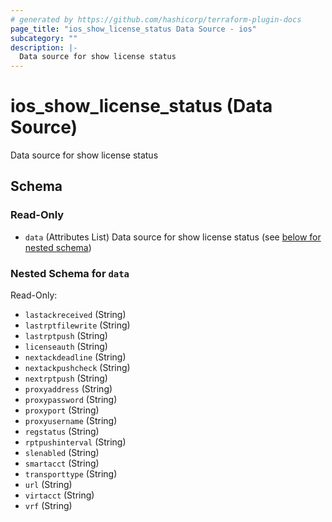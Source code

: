 ```yaml
---
# generated by https://github.com/hashicorp/terraform-plugin-docs
page_title: "ios_show_license_status Data Source - ios"
subcategory: ""
description: |-
  Data source for show license status
---
```


# ios_show_license_status (Data Source)

Data source for show license status



<!-- schema generated by tfplugindocs -->
## Schema

### Read-Only

- `data` (Attributes List) Data source for show license status (see [below for nested schema](#nestedatt--data))

<a id="nestedatt--data"></a>
### Nested Schema for `data`

Read-Only:

- `lastackreceived` (String)
- `lastrptfilewrite` (String)
- `lastrptpush` (String)
- `licenseauth` (String)
- `nextackdeadline` (String)
- `nextackpushcheck` (String)
- `nextrptpush` (String)
- `proxyaddress` (String)
- `proxypassword` (String)
- `proxyport` (String)
- `proxyusername` (String)
- `regstatus` (String)
- `rptpushinterval` (String)
- `slenabled` (String)
- `smartacct` (String)
- `transporttype` (String)
- `url` (String)
- `virtacct` (String)
- `vrf` (String)
